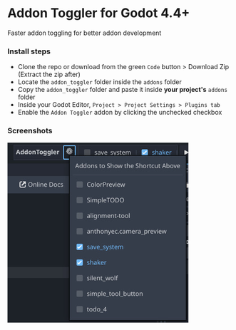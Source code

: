 # Addon Toggler for Godot 4.4+
Faster addon toggling for better addon development

### Install steps
- Clone the repo or download from the green `Code` button > Download Zip (Extract the zip after)
- Locate the `addon_toggler` folder inside the `addons` folder
- Copy the `addon_toggler` folder and paste it inside **your project's** `addons` folder
- Inside your Godot Editor, `Project > Project Settings > Plugins tab`
- Enable the `Addon Toggler` addon by clicking the unchecked checkbox

### Screenshots

![](addons/addon_toggler/docs/addon_example.jpg)